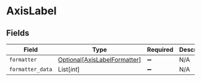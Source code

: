 # AxisLabel


## Fields

| Field                                                                     | Type                                                                      | Required                                                                  | Description                                                               |
| ------------------------------------------------------------------------- | ------------------------------------------------------------------------- | ------------------------------------------------------------------------- | ------------------------------------------------------------------------- |
| `formatter`                                                               | [Optional[AxisLabelFormatter]](../../models/shared/axislabelformatter.md) | :heavy_minus_sign:                                                        | N/A                                                                       |
| `formatter_data`                                                          | List[*int*]                                                               | :heavy_minus_sign:                                                        | N/A                                                                       |